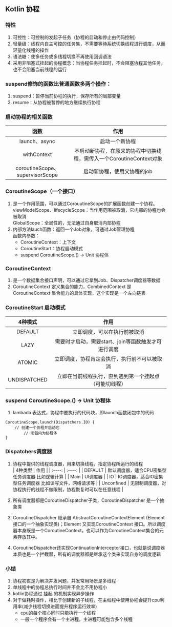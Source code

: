 ## Kotlin 协程

### 特性
1. 可控性：可控制的发起子任务（协程的启动和停止由代码控制）
2. 轻量级：线程内自主可控的任务集，不需要等待系统切换线程进行调度，从而轻量化线程的操作
3. 语法糖：使多任务或多线程切换不再使用回调语法
4. 采用非阻塞式挂起的协程概念：当协程任务挂起时，不会阻塞协程其他任务，也不会阻塞当前线程的运行

### suspend修饰的函数比普通函数多两个操作：
1. suspend：暂停当前协程的执行，保存所有的局部变量
2. resume：从协程被暂停的地方继续执行协程

### 启动协程的相关函数
| 函数 | 作用 | 
| :----: | :----: |
| launch、async | 启动一个新协程 |
| withContext | 不启动新协程，在原来的协程中切换线程，需传入一个CoroutineContext对象 | 
| coroutineScope、supervisorScope | 启动新协程，使用父协程的job |

### CoroutineScope（一个接口）
1. 是一个作用范围，可以通过CorouutineScope的扩展函数创建一个协程。    
    viewModelScope、lifecycleScope：当作用范围被取消，它内部的协程也会被取消  
    GlobalScope：全局性的，无法通过自身取消内部协程  
2. 内部方法lauch函数：返回一个Job对象，可通过Job管理协程   
    函数内参数：   
    - CoroutineContext：上下文
    - CoroutineStart：协程启动模式
    - suspend CoroutineScope.() -> Unit 协程体
    
### CoroutineContext
1. 是一个数据集合接口声明，可以通过它拿到Job、Dispatcher调度器等数据
2. CoroutineContext 定义集合的能力，CombinedContext 是CoroutineContext 集合能力的具体实现，这个实现是一个左向链表

### CoroutineStart 启动模式
| 4种模式 | 作用 | 
| :----: | :----: |
| DEFAULT | 立即调度，可以在执行前被取消 |
| LAZY | 需要时才启动，需要start、join等函数触发才可进行调度 | 
| ATOMIC | 立即调度，协程肯定会执行，执行前不可以被取消 |
| UNDISPATCHED | 立即在当前线程执行，直到遇到第一个挂起点（可能切线程）| 

### suspend CoroutineScope.() -> Unit 协程体
1. lambada 表达式，协程中要执行的代码块，即launch函数闭包中的代码
```
CoroutineScope.launch(Dispatchers.IO) {
    // 创建一个协程并启动它
        // 闭包内为协程体
}

```

### Dispatchers调度器
1. 协程中提供的线程调度器，用来切换线程，指定协程所运行的线程     
| 4种类型 | 作用 | 
| :----: | :----: |
| DEFAULT | 默认调度器，适合CPU密集型任务调度器 比如逻辑计算 |
| Main |  UI调度器 | 
| IO | IO调度器，适合IO密集型任务调度器 比如读写文件，网络请求等 |
| Unconfined | 无限制调度器，对协程执行的线程不做限制，协程恢复时可以在任意线程 | 

2. 所有调度器都是CoroutineDispatcher子类，CoroutineDispatcher 是一个抽象类
3. CoroutineDispatcher 继承自 AbstractCoroutineContextElement (Element接口的一个抽象实现类)；Element 又实现CoroutineContext 接口。所以调度器本身既是一个CoroutineContext，也可以作为CoroutineContext集合的元素存放其中。
4. CoroutineDispatcher还实现ContinuationInterceptor接口，也就是说调度器本质也是一个拦截器，所有的调度器都是继承这个类来实现自身的调度逻辑


### 小结
1. 协程初衷是为解决并发问题，并发常用场景是多线程
2. 单线程中的协程总执行时间并不会比不用协程小
3. kotlin协程通过 挂起 的机制实现异步操作
4. 对于做耗时操作，相比于创建新的子线程，在主线程中使用协程会提升cpu利用率(减少线程切换进而提升程序运行效率)
    - cpu的每个核心同时只能执行一个线程
    - 一般一个程序会有一个主进程，主进程可能包含多个线程
